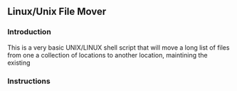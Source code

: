 ## Linux/Unix File Mover

### Introduction
This is a very basic UNIX/LINUX shell script that will move a long list of files from one a collection of locations to another location, maintining the existing 
### Instructions
